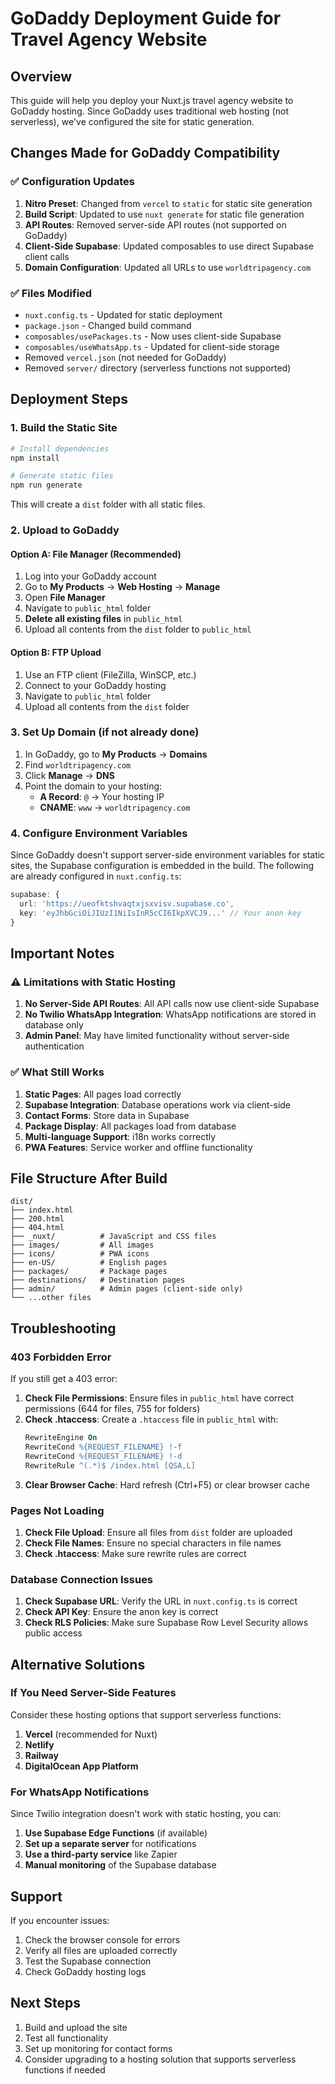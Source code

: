 # GoDaddy Deployment Guide for Travel Agency Website

## Overview
This guide will help you deploy your Nuxt.js travel agency website to GoDaddy hosting. Since GoDaddy uses traditional web hosting (not serverless), we've configured the site for static generation.

## Changes Made for GoDaddy Compatibility

### ✅ Configuration Updates
1. **Nitro Preset**: Changed from `vercel` to `static` for static site generation
2. **Build Script**: Updated to use `nuxt generate` for static file generation
3. **API Routes**: Removed server-side API routes (not supported on GoDaddy)
4. **Client-Side Supabase**: Updated composables to use direct Supabase client calls
5. **Domain Configuration**: Updated all URLs to use `worldtripagency.com`

### ✅ Files Modified
- `nuxt.config.ts` - Updated for static deployment
- `package.json` - Changed build command
- `composables/usePackages.ts` - Now uses client-side Supabase
- `composables/useWhatsApp.ts` - Updated for client-side storage
- Removed `vercel.json` (not needed for GoDaddy)
- Removed `server/` directory (serverless functions not supported)

## Deployment Steps

### 1. Build the Static Site
```bash
# Install dependencies
npm install

# Generate static files
npm run generate
```

This will create a `dist` folder with all static files.

### 2. Upload to GoDaddy

#### Option A: File Manager (Recommended)
1. Log into your GoDaddy account
2. Go to **My Products** → **Web Hosting** → **Manage**
3. Open **File Manager**
4. Navigate to `public_html` folder
5. **Delete all existing files** in `public_html`
6. Upload all contents from the `dist` folder to `public_html`

#### Option B: FTP Upload
1. Use an FTP client (FileZilla, WinSCP, etc.)
2. Connect to your GoDaddy hosting
3. Navigate to `public_html` folder
4. Upload all contents from the `dist` folder

### 3. Set Up Domain (if not already done)
1. In GoDaddy, go to **My Products** → **Domains**
2. Find `worldtripagency.com`
3. Click **Manage** → **DNS**
4. Point the domain to your hosting:
   - **A Record**: `@` → Your hosting IP
   - **CNAME**: `www` → `worldtripagency.com`

### 4. Configure Environment Variables
Since GoDaddy doesn't support server-side environment variables for static sites, the Supabase configuration is embedded in the build. The following are already configured in `nuxt.config.ts`:

```typescript
supabase: {
  url: 'https://ueofktshvaqtxjsxvisv.supabase.co',
  key: 'eyJhbGciOiJIUzI1NiIsInR5cCI6IkpXVCJ9...' // Your anon key
}
```

## Important Notes

### ⚠️ Limitations with Static Hosting
1. **No Server-Side API Routes**: All API calls now use client-side Supabase
2. **No Twilio WhatsApp Integration**: WhatsApp notifications are stored in database only
3. **Admin Panel**: May have limited functionality without server-side authentication

### ✅ What Still Works
1. **Static Pages**: All pages load correctly
2. **Supabase Integration**: Database operations work via client-side
3. **Contact Forms**: Store data in Supabase
4. **Package Display**: All packages load from database
5. **Multi-language Support**: i18n works correctly
6. **PWA Features**: Service worker and offline functionality

## File Structure After Build
```
dist/
├── index.html
├── 200.html
├── 404.html
├── _nuxt/          # JavaScript and CSS files
├── images/         # All images
├── icons/          # PWA icons
├── en-US/          # English pages
├── packages/       # Package pages
├── destinations/   # Destination pages
├── admin/          # Admin pages (client-side only)
└── ...other files
```

## Troubleshooting

### 403 Forbidden Error
If you still get a 403 error:
1. **Check File Permissions**: Ensure files in `public_html` have correct permissions (644 for files, 755 for folders)
2. **Check .htaccess**: Create a `.htaccess` file in `public_html` with:
   ```apache
   RewriteEngine On
   RewriteCond %{REQUEST_FILENAME} !-f
   RewriteCond %{REQUEST_FILENAME} !-d
   RewriteRule ^(.*)$ /index.html [QSA,L]
   ```
3. **Clear Browser Cache**: Hard refresh (Ctrl+F5) or clear browser cache

### Pages Not Loading
1. **Check File Upload**: Ensure all files from `dist` folder are uploaded
2. **Check File Names**: Ensure no special characters in file names
3. **Check .htaccess**: Make sure rewrite rules are correct

### Database Connection Issues
1. **Check Supabase URL**: Verify the URL in `nuxt.config.ts` is correct
2. **Check API Key**: Ensure the anon key is correct
3. **Check RLS Policies**: Make sure Supabase Row Level Security allows public access

## Alternative Solutions

### If You Need Server-Side Features
Consider these hosting options that support serverless functions:
1. **Vercel** (recommended for Nuxt)
2. **Netlify**
3. **Railway**
4. **DigitalOcean App Platform**

### For WhatsApp Notifications
Since Twilio integration doesn't work with static hosting, you can:
1. **Use Supabase Edge Functions** (if available)
2. **Set up a separate server** for notifications
3. **Use a third-party service** like Zapier
4. **Manual monitoring** of the Supabase database

## Support
If you encounter issues:
1. Check the browser console for errors
2. Verify all files are uploaded correctly
3. Test the Supabase connection
4. Check GoDaddy hosting logs

## Next Steps
1. Build and upload the site
2. Test all functionality
3. Set up monitoring for contact forms
4. Consider upgrading to a hosting solution that supports serverless functions if needed
